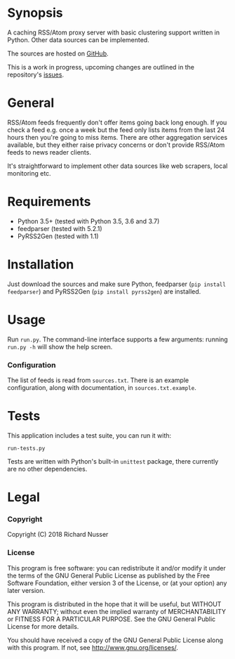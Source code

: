 # Synopsis

A caching RSS/Atom proxy server with basic clustering support written in Python. Other data sources can be implemented.

The sources are hosted on [GitHub](https://github.com/rinusser/FeedTrough).

This is a work in progress, upcoming changes are outlined in the repository's [issues](https://github.com/rinusser/FeedTrough/issues).


# General

RSS/Atom feeds frequently don't offer items going back long enough. If you check a feed e.g. once a week but the feed
only lists items from the last 24 hours then you're going to miss items. There are other aggregation services
available, but they either raise privacy concerns or don't provide RSS/Atom feeds to news reader clients.

It's straightforward to implement other data sources like web scrapers, local monitoring etc.


# Requirements

* Python 3.5+ (tested with Python 3.5, 3.6 and 3.7)
* feedparser (tested with 5.2.1)
* PyRSS2Gen (tested with 1.1)


# Installation

Just download the sources and make sure Python, feedparser (`pip install feedparser`) and
PyRSS2Gen (`pip install pyrss2gen`) are installed.


# Usage

Run `run.py`. The command-line interface supports a few arguments: running `run.py -h` will show the help screen.

### Configuration

The list of feeds is read from `sources.txt`. There is an example configuration, along with documentation, in `sources.txt.example`.


# Tests

This application includes a test suite, you can run it with:

    run-tests.py

Tests are written with Python's built-in `unittest` package, there currently are no other dependencies.


# Legal

### Copyright

Copyright (C) 2018 Richard Nusser

### License

This program is free software: you can redistribute it and/or modify
it under the terms of the GNU General Public License as published by
the Free Software Foundation, either version 3 of the License, or
(at your option) any later version.

This program is distributed in the hope that it will be useful,
but WITHOUT ANY WARRANTY; without even the implied warranty of
MERCHANTABILITY or FITNESS FOR A PARTICULAR PURPOSE.  See the
GNU General Public License for more details.

You should have received a copy of the GNU General Public License
along with this program. If not, see <http://www.gnu.org/licenses/>.

